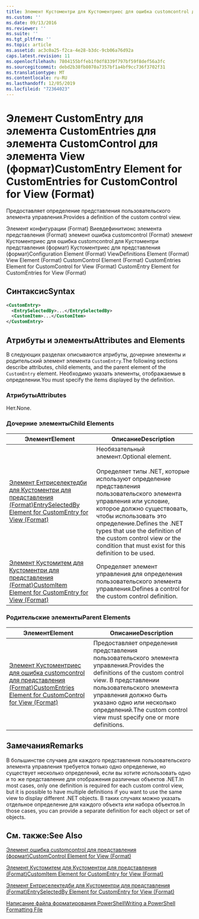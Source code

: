 ```yaml
---
title: Элемент Кустоментри для Кустоментриес для ошибка customcontrol для представления (Format) | Документация Майкрософт
ms.custom: ''
ms.date: 09/13/2016
ms.reviewer: ''
ms.suite: ''
ms.tgt_pltfrm: ''
ms.topic: article
ms.assetid: ac3c0a25-f2ca-4e28-b3dc-9cb06a76d92a
caps.latest.revision: 11
ms.openlocfilehash: 7804155bffeb1f0df8339f797bf59f8def56a3fc
ms.sourcegitcommit: debd2b38fb8070a7357bf1a4bf9cc736f3702f31
ms.translationtype: MT
ms.contentlocale: ru-RU
ms.lasthandoff: 12/05/2019
ms.locfileid: "72364023"
---
```

# <a name="customentry-element-for-customentries-for-customcontrol-for-view-format"></a><span data-ttu-id="6ce4a-102">Элемент CustomEntry для элемента CustomEntries для элемента CustomControl для элемента View (формат)</span><span class="sxs-lookup"><span data-stu-id="6ce4a-102">CustomEntry Element for CustomEntries for CustomControl for View (Format)</span></span>

<span data-ttu-id="6ce4a-103">Предоставляет определение представления пользовательского элемента управления.</span><span class="sxs-lookup"><span data-stu-id="6ce4a-103">Provides a definition of the custom control view.</span></span>

<span data-ttu-id="6ce4a-104">Элемент конфигурации (Format) Виевдефинитионс элемента представления (Format) элемент ошибка customcontrol (Format) элемент Кустоментриес для ошибка customcontrol для Кустоментри представления (формат) Кустоментриес для представления (формат)</span><span class="sxs-lookup"><span data-stu-id="6ce4a-104">Configuration Element (Format) ViewDefinitions Element (Format) View Element (Format) CustomControl Element (Format) CustomEntries Element for CustomControl for View (Format) CustomEntry Element for CustomEntries for View (Format)</span></span>

## <a name="syntax"></a><span data-ttu-id="6ce4a-105">Синтаксис</span><span class="sxs-lookup"><span data-stu-id="6ce4a-105">Syntax</span></span>

```xml
<CustomEntry>
  <EntrySelectedBy>...</EntrySelectedBy>
  <CustomItem>...</CustomItem>
</CustomEntry>
```

## <a name="attributes-and-elements"></a><span data-ttu-id="6ce4a-106">Атрибуты и элементы</span><span class="sxs-lookup"><span data-stu-id="6ce4a-106">Attributes and Elements</span></span>

<span data-ttu-id="6ce4a-107">В следующих разделах описываются атрибуты, дочерние элементы и родительский элемент элемента `CustomEntry`.</span><span class="sxs-lookup"><span data-stu-id="6ce4a-107">The following sections describe attributes, child elements, and the parent element of the `CustomEntry` element.</span></span> <span data-ttu-id="6ce4a-108">Необходимо указать элементы, отображаемые в определении.</span><span class="sxs-lookup"><span data-stu-id="6ce4a-108">You must specify the items displayed by the definition.</span></span>

### <a name="attributes"></a><span data-ttu-id="6ce4a-109">Атрибуты</span><span class="sxs-lookup"><span data-stu-id="6ce4a-109">Attributes</span></span>

<span data-ttu-id="6ce4a-110">Нет.</span><span class="sxs-lookup"><span data-stu-id="6ce4a-110">None.</span></span>

### <a name="child-elements"></a><span data-ttu-id="6ce4a-111">Дочерние элементы</span><span class="sxs-lookup"><span data-stu-id="6ce4a-111">Child Elements</span></span>

|<span data-ttu-id="6ce4a-112">Элемент</span><span class="sxs-lookup"><span data-stu-id="6ce4a-112">Element</span></span>|<span data-ttu-id="6ce4a-113">Описание</span><span class="sxs-lookup"><span data-stu-id="6ce4a-113">Description</span></span>|
|-------------|-----------------|
|[<span data-ttu-id="6ce4a-114">Элемент Ентриселектедби для Кустоментри для представления (Format)</span><span class="sxs-lookup"><span data-stu-id="6ce4a-114">EntrySelectedBy Element for CustomEntry for View (Format)</span></span>](./entryselectedby-element-for-customentry-for-customcontrol-for-view-format.md)|<span data-ttu-id="6ce4a-115">Необязательный элемент.</span><span class="sxs-lookup"><span data-stu-id="6ce4a-115">Optional element.</span></span><br /><br /> <span data-ttu-id="6ce4a-116">Определяет типы .NET, которые используют определение представления пользовательского элемента управления или условие, которое должно существовать, чтобы использовать это определение.</span><span class="sxs-lookup"><span data-stu-id="6ce4a-116">Defines the .NET types that use the definition of the custom control view or the condition that must exist for this definition to be used.</span></span>|
|[<span data-ttu-id="6ce4a-117">Элемент Кустомитем для Кустоментри для представления (Format)</span><span class="sxs-lookup"><span data-stu-id="6ce4a-117">CustomItem Element for CustomEntry for View (Format)</span></span>](./customitem-element-for-customentry-for-customcontrol-for-view-format.md)|<span data-ttu-id="6ce4a-118">Определяет элемент управления для определения пользовательского элемента управления.</span><span class="sxs-lookup"><span data-stu-id="6ce4a-118">Defines a control for the custom control definition.</span></span>|

### <a name="parent-elements"></a><span data-ttu-id="6ce4a-119">Родительские элементы</span><span class="sxs-lookup"><span data-stu-id="6ce4a-119">Parent Elements</span></span>

|<span data-ttu-id="6ce4a-120">Элемент</span><span class="sxs-lookup"><span data-stu-id="6ce4a-120">Element</span></span>|<span data-ttu-id="6ce4a-121">Описание</span><span class="sxs-lookup"><span data-stu-id="6ce4a-121">Description</span></span>|
|-------------|-----------------|
|[<span data-ttu-id="6ce4a-122">Элемент Кустоментриес для ошибка customcontrol для представления (Format)</span><span class="sxs-lookup"><span data-stu-id="6ce4a-122">CustomEntries Element for CustomControl for View (Format)</span></span>](./customentries-element-for-customcontrol-for-view-format.md)|<span data-ttu-id="6ce4a-123">Предоставляет определения представления пользовательского элемента управления.</span><span class="sxs-lookup"><span data-stu-id="6ce4a-123">Provides the definitions of the custom control view.</span></span> <span data-ttu-id="6ce4a-124">В представлении пользовательского элемента управления должно быть указано одно или несколько определений.</span><span class="sxs-lookup"><span data-stu-id="6ce4a-124">The custom control view must specify one or more definitions.</span></span>|

## <a name="remarks"></a><span data-ttu-id="6ce4a-125">Замечания</span><span class="sxs-lookup"><span data-stu-id="6ce4a-125">Remarks</span></span>

<span data-ttu-id="6ce4a-126">В большинстве случаев для каждого представления пользовательского элемента управления требуется только одно определение, но существует несколько определений, если вы хотите использовать одно и то же представление для отображения различных объектов .NET.</span><span class="sxs-lookup"><span data-stu-id="6ce4a-126">In most cases, only one definition is required for each custom control view, but it is possible to have multiple definitions if you want to use the same view to display different .NET objects.</span></span> <span data-ttu-id="6ce4a-127">В таких случаях можно указать отдельное определение для каждого объекта или набора объектов.</span><span class="sxs-lookup"><span data-stu-id="6ce4a-127">In those cases, you can provide a separate definition for each object or set of objects.</span></span>

## <a name="see-also"></a><span data-ttu-id="6ce4a-128">См. также:</span><span class="sxs-lookup"><span data-stu-id="6ce4a-128">See Also</span></span>

[<span data-ttu-id="6ce4a-129">Элемент ошибка customcontrol для представления (формат)</span><span class="sxs-lookup"><span data-stu-id="6ce4a-129">CustomControl Element for View (Format)</span></span>](./customcontrol-element-for-view-format.md)

[<span data-ttu-id="6ce4a-130">Элемент Кустомитем для Кустоментри для представления (Format)</span><span class="sxs-lookup"><span data-stu-id="6ce4a-130">CustomItem Element for CustomEntry for View (Format)</span></span>](./customitem-element-for-customentry-for-customcontrol-for-view-format.md)

[<span data-ttu-id="6ce4a-131">Элемент Ентриселектедби для Кустоментри для представления (Format)</span><span class="sxs-lookup"><span data-stu-id="6ce4a-131">EntrySelectedBy Element for CustomEntry for View (Format)</span></span>](./entryselectedby-element-for-customentry-for-customcontrol-for-view-format.md)

[<span data-ttu-id="6ce4a-132">Написание файла форматирования PowerShell</span><span class="sxs-lookup"><span data-stu-id="6ce4a-132">Writing a PowerShell Formatting File</span></span>](./writing-a-powershell-formatting-file.md)

